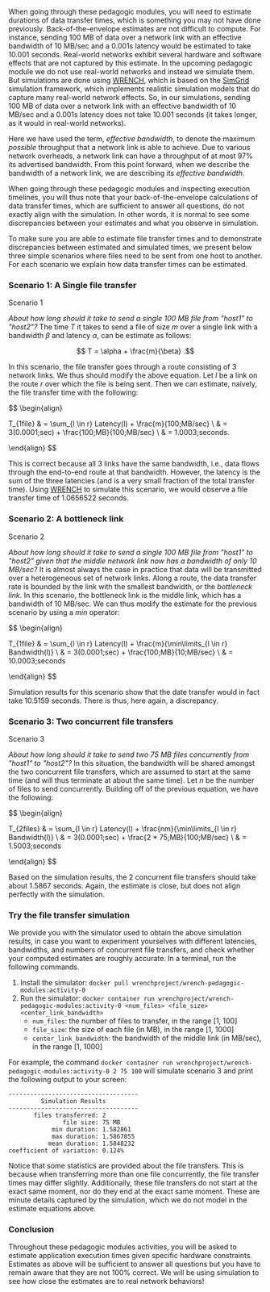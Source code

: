 

When going through these pedagogic modules, you will need to estimate
durations of data transfer times,  which is something you may not have
done previously. Back-of-the-envelope estimates are not difficult to
compute.
For instance, sending 100 MB of data over a network link with an
effective bandwidth of 10 MB/sec and a 0.001s latency would be estimated to take
10.001 seconds. Real-world networks exhibit several hardware and software
effects that are not captured by this estimate.
In the upcoming pedagogic module we do not use real-world
networks and instead we simulate them. But simulations are done using
[WRENCH](http://wrench-project.org/), which is based on the
[SimGrid](http://simgrid.org) simulation framework, which implements
realistic simulation models that do capture many real-world network
effects. So, in our simulations, sending 100 MB of data over a network link
with an effective bandwidth of 10 MB/sec and a 0.001s latency does not take 10.001
seconds (it takes longer, as it would in real-world networks).

Here we have used the term, *effective bandwidth*, to denote the maximum *possible*
throughput that a network link is able to achieve. Due to various network overheads,
a network link can have a throughput of at most 97% its advertised bandwidth. From this
point forward, when we describe the bandwidth of a network link, we are describing
its *effective bandwidth*.

When going through these pedagogic modules and inspecting execution timelines, you
will thus note that your back-of-the-envelope calculations of data transfer
times, which are sufficient to answer all questions, do not exactly align
with the simulation. In other words, it is normal to see some discrepancies
between your estimates and what you observe in simulation.

To make sure you are able to estimate file transfer times and to
demonstrate discrepancies between estimated and simulated times, we present
below three simple scenarios where files need to be sent from one host to
another. For each scenario we explain how data transfer times can be
estimated.

### Scenario 1: A Single file transfer

<object class="figure" type="image/svg+xml" data="{{ site.baseurl }}/public/img/networking_fundamentals/scenario_1.svg">Scenario 1</object>

*About how long should it take to send a single 100 MB file from "host1" to "host2"?*
 The time $T$ it takes to send a file of size $m$ over a single link with a bandwidth $\beta$ and latency $\alpha$,
can be estimate as follows:

$$ T = \alpha + \frac{m}{\beta} .$$

In this scenario, the file transfer goes through a route consisting of 3 network links.
We thus should modify the above equation.
Let $l$ be a link on the route $r$ over which the file is being sent.
Then we can estimate, naively, the file transfer time with the following:

$$
\begin{align}

 T_{1file} & = \sum_{l \in r} Latency(l) + \frac{m}{100\;MB/sec} \\
  & = 3(0.0001\;sec) + \frac{100\;MB}{100\;MB/sec} \\
  & = 1.0003\;seconds.

\end{align}
$$

This is correct because all 3 links have the same bandwidth, i.e., data flows through the end-to-end route at that bandwidth. However, the latency is
the sum of the three latencies (and is a very small fraction of the total transfer time). 
Using [WRENCH](http://wrench-project.org/) to simulate this scenario, we
would observe a file transfer time of 1.0656522 seconds.

### Scenario 2: A bottleneck link

<object class="figure" type="image/svg+xml" data="{{ site.baseurl }}/public/img/networking_fundamentals/scenario_2.svg">Scenario 2</object>

*About how long should it take to send a single 100 MB file from "host1" to "host2" given that the middle network link now
has a bandwidth of only 10 MB/sec?* It is almost always the case in practice that data will be transmitted over a heterogeneous set of
network links. Along a route, the data transfer rate is bounded by the link with the
smallest bandwidth, or the *bottleneck link*. In this scenario, the
bottleneck link is the middle link, which has a bandwidth of 10 MB/sec. We
can thus modify the estimate for the previous scenario by using a $min$
operator:

$$
\begin{align}

T_{1file} & = \sum_{l \in r} Latency(l) + \frac{m}{\min\limits_{l \in r} Bandwidth(l)} \\
  & = 3(0.0001\;sec) + \frac{100\;MB}{10\;MB/sec} \\
  & = 10.0003\;seconds

\end{align}
$$

Simulation results for this scenario show that the date transfer would in fact take 10.5159 seconds. There is thus, here again, a discrepancy.

### Scenario 3: Two concurrent file transfers

<object class="figure" type="image/svg+xml" data="{{ site.baseurl }}/public/img/networking_fundamentals/scenario_3.svg">Scenario 3</object>

*About how long should it take to send two 75 MB files concurrently from "host1" to "host2"?* In this situation,
the bandwidth will be shared amongst the two concurrent file transfers, which are assumed to start at the same time (and will thus terminate at about the same time). Let $n$ be the number of files to send
concurrently. Building off of the previous equation, we have the following:

$$
\begin{align}

T_{2files} & = \sum_{l \in r} Latency(l) + \frac{nm}{\min\limits_{l \in r} Bandwidth(l)} \\
  & = 3(0.0001\;sec) + \frac{2 * 75\;MB}{100\;MB/sec} \\
  & = 1.5003\;seconds

\end{align}
$$

Based on the simulation results, the 2 concurrent file transfers should
take about 1.5867 seconds. Again, the estimate is close, but does not align
perfectly with the simulation.

### Try the file transfer simulation

We provide you with the simulator used to obtain the above simulation
results, in case you want to experiment yourselves with different
latencies, bandwidths, and numbers of concurrent file transfers, and check whether
your computed estimates are roughly accurate. In a
terminal, run the following commands.

1. Install the simulator: `docker pull wrenchproject/wrench-pedagogic-modules:activity-0`
2. Run the simulator: `docker container run wrenchproject/wrench-pedagogic-modules:activity-0 <num_files> <file_size> <center_link_bandwidth>`
    - `num_files`: the number of files to transfer, in the range [1, 100]
    - `file_size`: the size of each file (in MB), in the range [1, 1000]
    - `center_link_bandwidth`: the bandwidth of the middle link (in MB/sec), in the range [1, 1000]

For example, the command `docker container run wrenchproject/wrench-pedagogic-modules:activity-0 2 75 100` will simulate
scenario 3 and print the following output to your screen:

```
------------------------------------
         Simulation Results
------------------------------------
       files transferred: 2
               file size: 75 MB
            min duration: 1.582861
            max duration: 1.5867855
           mean duration: 1.5848232
coefficient of variation: 0.124%
```

Notice that some statistics are provided about the file transfers.
This is because when transferring more than one file concurrently, the
file transfer times
may differ slightly. Additionally, these file transfers
do not start at the exact same moment, nor do they end at the exact same
moment. These are minute details captured by the simulation, which we do
not model in the estimate equations above.

### Conclusion

Throughout these pedagogic modules activities, you will be asked to estimate
application execution times given specific hardware constraints. 
Estimates as above will be sufficient to answer all questions but you have
to remain aware that they are not 100%
correct. We will be using simulation to see how close the estimates are 
to real network behaviors!
